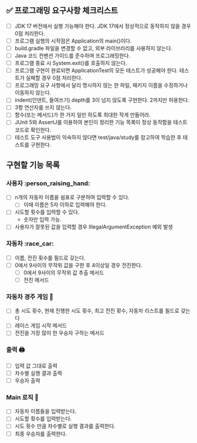## :white_check_mark: 프로그래밍 요구사항 체크리스트
- [ ] JDK 17 버전에서 실행 가능해야 한다. JDK 17에서 정상적으로 동작하지 않을 경우 0점 처리한다.
- [ ] 프로그램 실행의 시작점은 Application의 main()이다.
- [ ] build.gradle 파일을 변경할 수 없고, 외부 라이브러리를 사용하지 않는다.
- [ ] Java 코드 컨벤션 가이드를 준수하며 프로그래밍한다.
- [ ] 프로그램 종료 시 System.exit()를 호출하지 않는다.
- [ ] 프로그램 구현이 완료되면 ApplicationTest의 모든 테스트가 성공해야 한다. 테스트가 실패할 경우 0점 처리한다.
- [ ] 프로그래밍 요구 사항에서 달리 명시하지 않는 한 파일, 패키지 이름을 수정하거나 이동하지 않는다.
- [ ] indent(인덴트, 들여쓰기) depth를 3이 넘지 않도록 구현한다. 2까지만 허용한다.
- [ ] 3항 연산자를 쓰지 않는다.
- [ ] 함수(또는 메서드)가 한 가지 일만 하도록 최대한 작게 만들어라.
- [ ] JUnit 5와 AssertJ를 이용하여 본인이 정리한 기능 목록이 정상 동작함을 테스트 코드로 확인한다.
- [ ] 테스트 도구 사용법이 익숙하지 않다면 test/java/study를 참고하여 학습한 후 테스트를 구현한다.

## 구현할 기능 목록

### 사용자 :person_raising_hand:
- [ ] n개의 자동차 이름을 쉼표로 구분하여 입력할 수 있다.
  - [ ] 이때 이름은 5자 이하로 입력해야 한다.
- [ ] 시도할 횟수를 입력할 수 있다.
  - 숫자만 입력 가능.
- [ ] 사용자가 잘못된 값을 입력할 경우 IllegalArgumentException 예외 발생

### 자동차 :race_car:
- [ ] 이름, 전진 횟수를 필드로 갖는다.
- [ ] 0에서 9사이의 무작위 값을 구한 후 4이상일 경우 전진한다.
  - [ ] 0에서 9사이의 무작위 값 추출 메서드
  - [ ] 전진 메서드

### 자동차 경주 게임 :game_die:
- [ ] 총 시도 횟수, 현재 진행한 시도 횟수, 최고 전진 횟수, 자동차 리스트를 필드로 갖는다
- [ ] 레이스 게임 시작 메서드
- [ ] 전진을 가장 많이 한 우승자 구하는 메서드

### 출력 :printer:
- [ ] 입력 값 그대로 출력
- [ ] 차수별 실행 결과 출력
- [ ] 우승자 출력

### Main 로직 :sunflower:
- [ ] 자동차 이름들을 입력받는다.
- [ ] 시도할 횟수를 입력받는다.
- [ ] 시도 횟수 만큼 차수별로 실행 결과를 출력한다.
- [ ] 최종 우승자를 출력한다.
